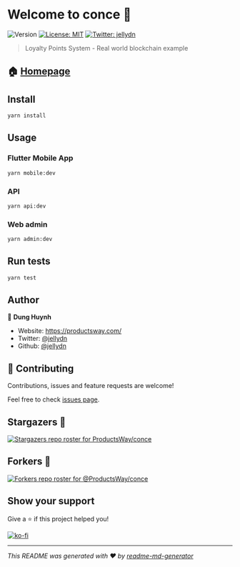 # Welcome to conce 👋

![Version](https://img.shields.io/badge/version-0.0.1-blue.svg?cacheSeconds=2592000)
[![License: MIT](https://img.shields.io/badge/License-MIT-yellow.svg)](#)
[![Twitter: jellydn](https://img.shields.io/twitter/follow/jellydn.svg?style=social)](https://twitter.com/jellydn)

> Loyalty Points System - Real world blockchain example

## 🏠 [Homepage](https://conce.productsway.com)

## Install

```sh
yarn install
```

## Usage

### Flutter Mobile App

```sh
yarn mobile:dev
```

### API

```sh
yarn api:dev
```

### Web admin

```sh
yarn admin:dev
```

## Run tests

```sh
yarn test
```

## Author

👤 **Dung Huynh**

- Website: https://productsway.com/
- Twitter: [@jellydn](https://twitter.com/jellydn)
- Github: [@jellydn](https://github.com/jellydn)

## 🤝 Contributing

Contributions, issues and feature requests are welcome!

Feel free to check [issues page](https://github.com/ProductsWay/conce/issues).

## Stargazers 🌟

[![Stargazers repo roster for ProductsWay/conce](https://reporoster.com/stars/ProductsWay/conce)](https://github.com/ProductsWay/conce/stargazers)

## Forkers 🌟

[![Forkers repo roster for @ProductsWay/conce](https://reporoster.com/forks/ProductsWay/conce)](https://github.com/ProductsWay/conce/network/members)

## Show your support

Give a ⭐️ if this project helped you!

[![ko-fi](https://ko-fi.com/img/githubbutton_sm.svg)](https://ko-fi.com/Q5Q61Q7YM)

---

_This README was generated with ❤️ by [readme-md-generator](https://github.com/kefranabg/readme-md-generator)_
